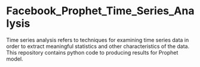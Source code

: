 # Facebook_Prophet_Time_Series_Analysis
Time series analysis refers to techniques for examining time series data in order to extract meaningful statistics and other characteristics of the data. This repository contains python code to producing results for Prophet model.
